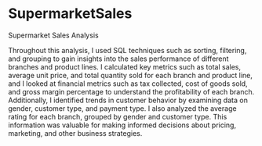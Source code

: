 # SupermarketSales

Supermarket Sales Analysis

Throughout this analysis, I used SQL techniques such as sorting, filtering, and grouping to gain insights into the sales performance of different branches and product lines. I calculated key metrics such as total sales, average unit price, and total quantity sold for each branch and product line, and I looked at financial metrics such as tax collected, cost of goods sold, and gross margin percentage to understand the profitability of each branch. Additionally, I identified trends in customer behavior by examining data on gender, customer type, and payment type. I also analyzed the average rating for each branch, grouped by gender and customer type. This information was valuable for making informed decisions about pricing, marketing, and other business strategies.
